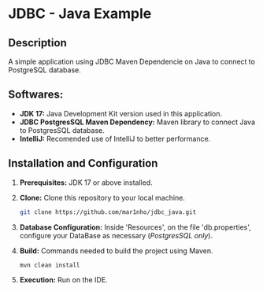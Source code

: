 # JDBC - Java Example
## Description
A simple application using JDBC Maven Dependencie on Java to connect to PostgreSQL database.


## Softwares:
- **JDK 17:** Java Development Kit version used in this application.
- **JDBC PostgresSQL Maven Dependency:** Maven library to connect Java to PostgresSQL database.
- **IntelliJ:** Recomended use of IntelliJ to better performance.

## Installation and Configuration
1. **Prerequisites:** JDK 17 or above installed.

2. **Clone:** Clone this repository to your local machine.
    ```bash
    git clone https://github.com/mar1nho/jdbc_java.git
    ```

3. **Database Configuration:** Inside 'Resources', on the file 'db.properties', configure your DataBase as necessary (*PostgresSQL only*).

4. **Build:** Commands needed to build the project using Maven.
    ```bash
    mvn clean install
    ```

5. **Execution:** Run on the IDE.
